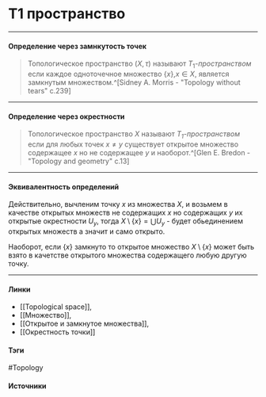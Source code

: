 # T1 пространство
***
#### Определение через замнкутость точек
>Топологическое пространство $(X,\tau)$ называют $T_{1}$-*пространством* если каждое одноточечное множество $\{x\}$,$x\in X$, является замкнутым множеством.^[Sidney A. Morris - "Topology without tears" c.239]

***
#### Определение через окрестности
>Топологическое пространство $X$ называют *$T_{1}$-пространством* если для любых точек $x\ne y$ существует открытое множество содержащее $x$ но не содержащее $y$ и наоборот.^[Glen E. Bredon - "Topology and geometry" c.13]

***
#### Эквивалентность определений
Действительно, вычленим точку $x$ из множества $X$, и возьмем в качестве открытых множеств не содержащих $x$ но содержащих $y$ их открытые окрестности $U_{y}$, тогда $X\setminus\{x\}=\bigcup U_{y}$ - будет обьединением открытых множеств а значит и само открыто. 

Наоборот, если $\{x\}$ замкнуто то открытое множество $X\setminus\{x\}$ может быть взято в качетстве открытого множества содержащего любую другую точку.
***
#### Линки
- [[Topological space]],
- [[Множество]],
- [[Открытое и замкнутое множества]],
- [[Окрестность точки]]
#### Тэги
 #Topology 
#### Источники
